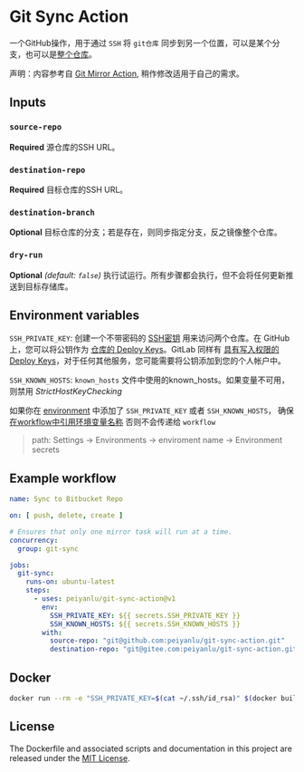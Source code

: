 # Git Sync Action
一个GitHub操作，用于通过 `SSH` 将 `git仓库` 同步到另一个位置，可以是某个分支，也可以是[整个仓库](https://help.github.com/en/articles/duplicating-a-repository#mirroring-a-repository-in-another-location)。

声明：内容参考自 [Git Mirror Action](https://github.com/wearerequired/git-mirror-action), 稍作修改适用于自己的需求。

## Inputs

### `source-repo`

**Required** 源仓库的SSH URL。

### `destination-repo`

**Required** 目标仓库的SSH URL。

### `destination-branch`

**Optional** 目标仓库的分支；若是存在，则同步指定分支，反之镜像整个仓库。

### `dry-run`

**Optional** *(default: `false`)* 执行试运行。所有步骤都会执行，但不会将任何更新推送到目标存储库。

## Environment variables

`SSH_PRIVATE_KEY`: 创建一个不带密码的 [SSH密钥](https://docs.github.com/en/github/authenticating-to-github/connecting-to-github-with-ssh/generating-a-new-ssh-key-and-adding-it-to-the-ssh-agent#generating-a-new-ssh-key) 用来访问两个仓库。在 GitHub 上，您可以将公钥作为 [仓库的 Deploy Keys](https://docs.github.com/en/developers/overview/managing-deploy-keys#deploy-keys)。GitLab 同样有 [具有写入权限的 Deploy Keys](https://docs.gitlab.com/ee/user/project/deploy_keys/)，对于任何其他服务，您可能需要将公钥添加到您的个人帐户中。

`SSH_KNOWN_HOSTS`: `known_hosts` 文件中使用的known_hosts。如果变量不可用，则禁用 *StrictHostKeyChecking*

如果你在 [environment](https://docs.github.com/en/actions/reference/environments) 中添加了 `SSH_PRIVATE_KEY` 或者 `SSH_KNOWN_HOSTS`， 确保[在workflow中引用环境变量名称](https://docs.github.com/en/actions/reference/workflow-syntax-for-github-actions#jobsjob_idenvironment) 否则不会传递给 `workflow`
> path: Settings -> Environments -> enviroment name -> Environment secrets
## Example workflow

```yml
name: Sync to Bitbucket Repo

on: [ push, delete, create ]

# Ensures that only one mirror task will run at a time.
concurrency:
  group: git-sync

jobs:
  git-sync:
    runs-on: ubuntu-latest
    steps:
      - uses: peiyanlu/git-sync-action@v1
        env:
          SSH_PRIVATE_KEY: ${{ secrets.SSH_PRIVATE_KEY }}
          SSH_KNOWN_HOSTS: ${{ secrets.SSH_KNOWN_HOSTS }}
        with:
          source-repo: "git@github.com:peiyanlu/git-sync-action.git"
          destination-repo: "git@gitee.com:peiyanlu/git-sync-action.git"
```

## Docker

```sh
docker run --rm -e "SSH_PRIVATE_KEY=$(cat ~/.ssh/id_rsa)" $(docker build -q .) "$SOURCE_REPO" "$DESTINATION_REPO"
```


## License

The Dockerfile and associated scripts and documentation in this project are released under the [MIT License](LICENSE).
